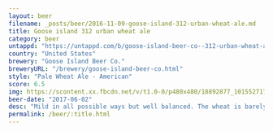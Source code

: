 ```yaml
---
layout: beer
filename: _posts/beer/2016-11-09-goose-island-312-urban-wheat-ale.md
title: Goose island 312 urban wheat ale
category: beer
untappd: "https://untappd.com/b/goose-island-beer-co--312-urban-wheat-ale/5925"
country: "United States"
brewery: "Goose Island Beer Co."
breweryURL: "/brewery/goose-island-beer-co.html"
style: "Pale Wheat Ale - American"
score: 6.5
img: https://scontent.xx.fbcdn.net/v/t1.0-0/p480x480/18892877_10155271709853745_3656699317545720116_n.jpg?_nc_cat=100&oh=c91858e580f9986222c6cc53ea6241fc&oe=5C5CC2F0
beer-date: "2017-06-02"
desc: "Mild in all possible ways but well balanced. The wheat is barely noticeable to the point where you could mistake this for a lager"
permalink: /beer/:title.html
---
```

